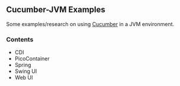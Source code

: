 ## Cucumber-JVM Examples ##

Some examples/research on using [Cucumber](http://cukes.info/) in a JVM environment.

### Contents ###

* CDI
* PicoContainer
* Spring
* Swing UI
* Web UI